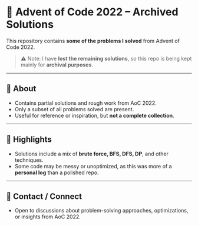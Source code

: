 # 🎄 Advent of Code 2022 – Archived Solutions

This repository contains **some of the problems I solved** from Advent of Code 2022.  

> ⚠️ Note: I have **lost the remaining solutions**, so this repo is being kept mainly for **archival purposes**.  

---

## 📌 About
- Contains partial solutions and rough work from AoC 2022.  
- Only a subset of all problems solved are present.  
- Useful for reference or inspiration, but **not a complete collection**.  

---

## 📝 Highlights
- Solutions include a mix of **brute force, BFS, DFS, DP**, and other techniques.  
- Some code may be messy or unoptimized, as this was more of a **personal log** than a polished repo.  

---

## 🔹 Contact / Connect
- Open to discussions about problem-solving approaches, optimizations, or insights from AoC 2022.  

